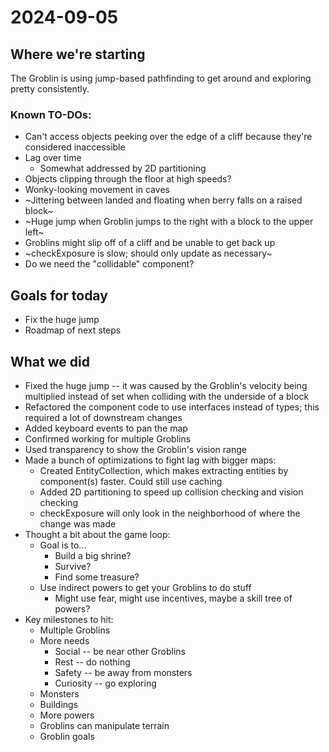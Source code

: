 # 2024-09-05

## Where we're starting

The Groblin is using jump-based pathfinding to get around and exploring pretty consistently.

### Known TO-DOs:

- Can't access objects peeking over the edge of a cliff because they're considered inaccessible
- Lag over time
  - Somewhat addressed by 2D partitioning
- Objects clipping through the floor at high speeds?
- Wonky-looking movement in caves
- ~Jittering between landed and floating when berry falls on a raised block~
- ~Huge jump when Groblin jumps to the right with a block to the upper left~
- Groblins might slip off of a cliff and be unable to get back up
- ~checkExposure is slow; should only update as necessary~
- Do we need the "collidable" component?

## Goals for today

- Fix the huge jump
- Roadmap of next steps

## What we did

- Fixed the huge jump -- it was caused by the Groblin's velocity being multiplied instead of set when colliding with the underside of a block
- Refactored the component code to use interfaces instead of types; this required a lot of downstream changes
- Added keyboard events to pan the map
- Confirmed working for multiple Groblins
- Used transparency to show the Groblin's vision range
- Made a bunch of optimizations to fight lag with bigger maps:
  - Created EntityCollection, which makes extracting entities by component(s) faster. Could still use caching
  - Added 2D partitioning to speed up collision checking and vision checking
  - checkExposure will only look in the neighborhood of where the change was made
- Thought a bit about the game loop:
  - Goal is to...
    - Build a big shrine?
    - Survive?
    - Find some treasure?
  - Use indirect powers to get your Groblins to do stuff
    - Might use fear, might use incentives, maybe a skill tree of powers?
- Key milestones to hit:
  - Multiple Groblins
  - More needs
    - Social -- be near other Groblins
    - Rest -- do nothing
    - Safety -- be away from monsters
    - Curiosity -- go exploring
  - Monsters
  - Buildings
  - More powers
  - Groblins can manipulate terrain
  - Groblin goals
